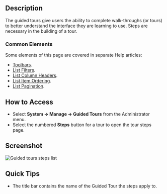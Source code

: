 <!-- Filename: Help4.x:Guided_Tours:_Steps / Display title: Guided Tours: Steps -->

## Description

The guided tours give users the ability to complete walk-throughs (or tours) 
to better understand the interface they are learning to use. Steps are 
necessary in the building of a tour.

### Common Elements

Some elements of this page are covered in separate 
Help articles:

* [Toolbars](jdocmanual?article=help/common-elements/toolbars).
* [List Filters](jdocmanual?article=help/common-elements/list-filters).
* [List Column Headers](jdocmanual?article=help/common-elements/list-column-headers).
* [List Item Ordering](jdocmanual?article=help/common-elements/list-ordering).
* [List Pagination](jdocmanual?article=help/common-elements/list-pagination).

## How to Access

- Select **System -> Manage -> Guided Tours** from the Administrator menu.
- Select the numbered **Steps** button for a tour to open the tour steps page.

## Screenshot

![Guided tours steps list](../../../en/images/guided-tours/guided-tours-steps-list.png)

## Quick Tips

- The title bar contains the name of the Guided Tour the steps apply to.
